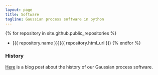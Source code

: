 ```yaml
---
layout: page
title: Software
tagline: Gaussian process software in python
---
```


{% for repository in site.github.public_repositories %}
  * [{{ repository.name }}]({{ repository.html_url }})
{% endfor %}

### History

[Here](http://inverseprobability.com/2013/11/25/gpy-moving-from-matlab-to-python/)
is a blog post about the history of our Gaussian process software.

